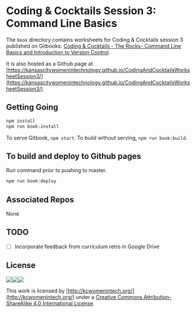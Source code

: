 # Coding & Cocktails Session 3: Command Line Basics

The `book` directory contains worksheets for Coding & Cocktails session 3 published on Gitbooks: [Coding & Cocktails - The Rocks- Command Line Basics and Introduction to Version Control](https://www.gitbook.com/book/codingandcocktailskc/session-3/details).

It is also hosted as a Github page at [https://kansascitywomenintechnology.github.io/CodingAndCocktailsWorksheetSession3/](https://kansascitywomenintechnology.github.io/CodingAndCocktailsWorksheetSession3/)

## Getting Going

```bash
npm install
npm run book:install
```

To serve Gitbook, `npm start`.
To build without serving, `npm run book:build`.

## To build and deploy to Github pages
Run command prior to pushing to master.
```bash
npm run book:deploy
```

## Associated Repos
None

## TODO
- [ ] Incorporate feedback from curriculum retro in Google Drive

## License
![](https://lh6.googleusercontent.com/osprAumZLusoNUcKnPtOWMijWYLZ8ydrUS0gMTvMCoyhSVBd69InqiXqQjc7fH8iQiVbZLXvyyvPZXwKjeyHuPnrd2zJT1mYLa1WoziryvxOo0q7nvMnpfeeVPBgfqW0bnp1--wa)![](https://lh5.googleusercontent.com/AZZipN4uXuU6FkxA0zLbrq9EwMhky22oNI8UtjQ2-Kgzy64Jmbij_IKUwXDcqGjnHWSMg9h3ii2Dx_SLI871nVn56NyF1VnmDbkEL2m9sJ_9YYGpNC8kdiYepai1jAZLEWWt8iTW)![](https://lh6.googleusercontent.com/GSxH81qYzBJkBR39GbviwKcwxem0RbN8XTx_6BOHgziQ6OomnG-au25ZSdiNQ4rX2p2HanRGa8_SzTPhJ3SKW-Vrs6fJ8N9s0FLq1EVSwUZXrLZuUVONachwFWwqTr6PMpn1csnu)

This work is licensed by [http://kcwomenintech.org/](http://kcwomenintech.org/) under a [Creative Commons Attribution-ShareAlike 4.0 International License](http://creativecommons.org/licenses/by-sa/4.0/).
